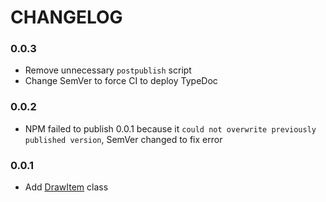 # CHANGELOG

### 0.0.3
- Remove unnecessary `postpublish` script
- Change SemVer to force CI to deploy TypeDoc

### 0.0.2
- NPM failed to publish 0.0.1 because it `could not overwrite previously published version`, SemVer changed to fix error

### 0.0.1
- Add [DrawItem](https://github.com/noah-friedman/obj.GL/tree/v0.0.1/src/DrawItem) class
